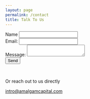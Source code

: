 ```yaml
---
layout: page
permalink: /contact
title: Talk To Us
---
```

<div class="row">
<div class="col-md-6">
<form
  action="https://formspree.io/mrgykpeq"
  method="POST"
>
  <div class="form-group">
  <label for="contactname">Name</label>
  <input required class="form-control" id="contactname" type="text" name="name">
  </div>
  <div class="form-group">
  <label for="contactemail">
    Email:
  </label>
  <input required class="form-control" id="contactemail" type="text" name="_replyto">
  </div>
  <div class="form-group">
  <label for="contactmessage">
    Message:
  </label>
  <textarea required class="form-control" id="contactmessage" name="message"></textarea>
  </div>
  <button class="btn btn-primary btn-lg" type="submit">Send</button>

</form>
</div>
<div class="em-block col-md-6">
  <br/>
  <div class="block-content">
    <p>Or reach out to us directly</p>
    <p class="large"><a href="mailto:intro@amalgamcapital.com">intro@amalgamcapital.com</a></p>
  </div>
</div>
</div>
